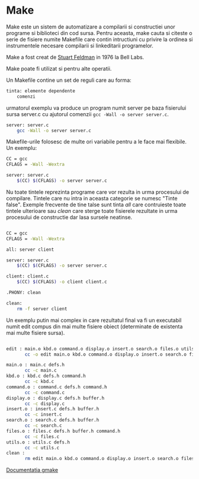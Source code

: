 # Make

Make este un sistem de automatizare a compilarii si constructiei unor programe si biblioteci din cod sursa. Pentru aceasta, make cauta si citeste o serie de fisiere numite Makefile care contin intructiuni cu privire la ordinea si instrumentele necesare compilarii si linkeditarii programelor. 

Make a fost creat de [Stuart Feldman](https://en.wikipedia.org/wiki/Stuart_Feldman) in 1976 la Bell Labs. 

Make poate fi utilizat si pentru alte operatii. 

Un Makefile contine un set de reguli care au forma: 


```bash
tinta: elemente dependente
    comenzi
```

urmatorul exemplu va produce un program numit server pe baza fisierului sursa server.c cu ajutorul comenzii `gcc -Wall -o server server.c`. 

```bash
server: server.c
	gcc -Wall -o server server.c

```

Makefile-urile folosesc de multe ori variabile pentru a le face mai flexibile. Un exemplu: 

```bash
CC = gcc
CFLAGS = -Wall -Wextra

server: server.c
	$(CC) $(CFLAGS) -o server server.c
```
Nu toate tintele reprezinta programe care vor rezulta in urma procesului de compilare. Tintele care nu intra in aceasta categorie se numesc "Tinte false". Exemple frecvente de tine talse sunt tinta *all* care contruieste toate tintele ulterioare sau *clean* care sterge toate fisierele rezultate in urma procesului de constructie dar lasa sursele neatinse. 

```bash

CC = gcc
CFLAGS = -Wall -Wextra

all: server client

server: server.c
	$(CC) $(CFLAGS) -o server server.c

client: client.c
	$(CC) $(CFLAGS) -o client client.c

.PHONY: clean

clean:
	rm -f server client

```
 Un exemplu putin mai complex in care rezultatul final va fi un executabil numit edit compus din mai multe fisiere obiect (determinate de existenta mai multe fisiere sursa). 

 ```bash

 edit : main.o kbd.o command.o display.o insert.o search.o files.o utils.o
        cc -o edit main.o kbd.o command.o display.o insert.o search.o files.o utils.o

main.o : main.c defs.h
        cc -c main.c
kbd.o : kbd.c defs.h command.h
        cc -c kbd.c
command.o : command.c defs.h command.h
        cc -c command.c
display.o : display.c defs.h buffer.h
        cc -c display.c
insert.o : insert.c defs.h buffer.h
        cc -c insert.c
search.o : search.c defs.h buffer.h
        cc -c search.c
files.o : files.c defs.h buffer.h command.h
        cc -c files.c
utils.o : utils.c defs.h
        cc -c utils.c
clean :
        rm edit main.o kbd.o command.o display.o insert.o search.o files.o utils.o
 
 ```


[Documentatia gmake](https://devdocs.io/gnu_make/) 